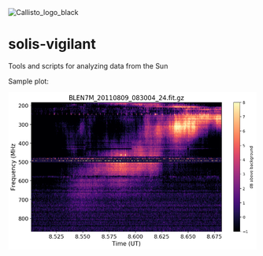 <img src="http://e-callisto.org/Callisto_logo_black.png" alt="Callisto_logo_black" width="200px"/>


# solis-vigilant


Tools and scripts for analyzing data from the Sun  

Sample plot:

![alt text](https://raw.githubusercontent.com/andrekorol/solis-vigilant/master/BLEN7M_20110809_083004_24.png
 "BLEN7M_20110809_083004_24.png")
